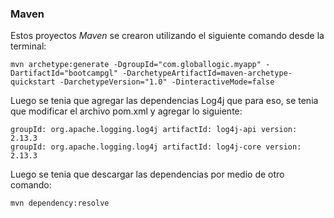 ### Maven

Estos proyectos _Maven_ se crearon utilizando el siguiente comando desde la terminal:  
```
mvn archetype:generate -DgroupId="com.globallogic.myapp" -DartifactId="bootcampgl" -DarchetypeArtifactId=maven-archetype-quickstart -DarchetypeVersion="1.0" -DinteractiveMode=false
```

Luego se tenia que agregar las dependencias Log4j que para eso, se tenia que modificar el archivo pom.xml y agregar lo siguiente:
```
groupId: org.apache.logging.log4j artifactId: log4j-api version: 2.13.3
groupId: org.apache.logging.log4j artifactId: log4j-core version: 2.13.3
```

Luego se tenia que descargar las dependencias por medio de otro comando:
```
mvn dependency:resolve
```
